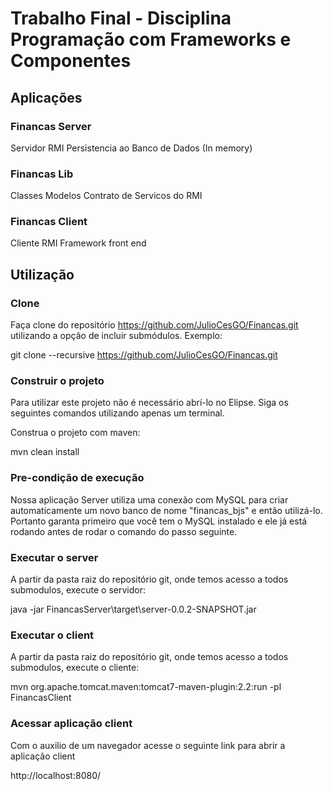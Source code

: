 # Trabalho Final - Disciplina Programação com Frameworks e Componentes

## Aplicações

### Financas Server

Servidor RMI 
Persistencia ao Banco de Dados (In memory)

### Financas Lib

Classes Modelos
Contrato de Servicos do RMI

### Financas Client

Cliente RMI
Framework front end

## Utilização

### Clone

Faça clone do repositório https://github.com/JulioCesGO/Financas.git utilizando a opção de incluir submódulos. Exemplo:

git clone --recursive https://github.com/JulioCesGO/Financas.git

### Construir o projeto

Para utilizar este projeto não é necessário abrí-lo no Elipse. Siga os seguintes comandos utilizando apenas um terminal.

Construa o projeto com maven:

mvn clean install

### Pre-condição de execução

Nossa aplicação Server utiliza uma conexão com MySQL para criar automaticamente um novo banco de nome "financas_bjs" e
    então utilizá-lo. Portanto garanta primeiro que você tem o MySQL instalado e ele já está rodando antes de rodar o
    comando do passo seguinte.

### Executar o server 

A partir da pasta raiz do repositório git, onde temos acesso a todos submodulos, execute o servidor:

java -jar FinancasServer\target\server-0.0.2-SNAPSHOT.jar

### Executar o client

A partir da pasta raiz do repositório git, onde temos acesso a todos submodulos, execute o cliente:

mvn org.apache.tomcat.maven:tomcat7-maven-plugin:2.2:run -pl FinancasClient

### Acessar aplicação client

Com o auxilio de um navegador acesse o seguinte link para abrir a aplicação client

http://localhost:8080/
